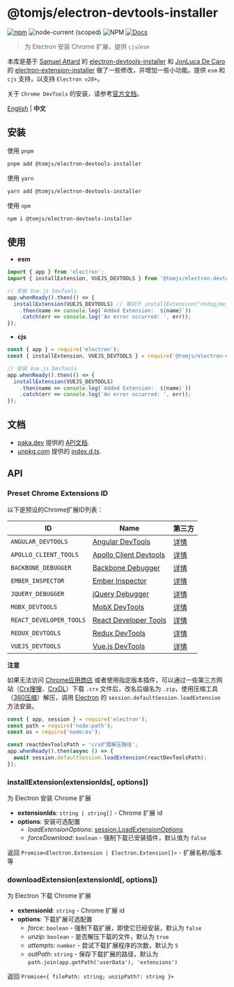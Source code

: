 # @tomjs/electron-devtools-installer

[![npm](https://img.shields.io/npm/v/@tomjs/electron-devtools-installer)](https://www.npmjs.com/package/@tomjs/electron-devtools-installer) ![node-current (scoped)](https://img.shields.io/node/v/@tomjs/electron-devtools-installer) ![NPM](https://img.shields.io/npm/l/@tomjs/electron-devtools-installer) [![Docs](https://www.paka.dev/badges/v0/cute.svg)](https://www.paka.dev/npm/@tomjs/electron-devtools-installer)

> 为 Electron 安装 Chrome 扩展，提供 `cjs`/`esm`

本库是基于 [Samuel Attard](https://github.com/MarshallOfSound) 的 [electron-devtools-installer](https://github.com/MarshallOfSound/electron-devtools-installer) 和 [JonLuca De Caro](https://github.com/jonluca) 的 [electron-extension-installer](https://github.com/JonLuca/electron-extension-installer) 做了一些修改，并增加一些小功能。提供 `esm` 和 `cjs` 支持，以支持 `Electron v28+`。

关于 `Chrome DevTools` 的安装，请参考[官方文档](https://www.electronjs.org/docs/latest/tutorial/devtools-extension)。

[English](./README.md) | **中文**

## 安装

使用 `pnpm`

```bash
pnpm add @tomjs/electron-devtools-installer
```

使用 `yarn`

```bash
yarn add @tomjs/electron-devtools-installer
```

使用 `npm`

```bash
npm i @tomjs/electron-devtools-installer
```

## 使用

- **esm**

```js
import { app } from 'electron';
import { installExtension, VUEJS_DEVTOOLS } from '@tomjs/electron-devtools-installer';

// 安装 Vue.js DevTools
app.whenReady().then(() => {
  installExtension(VUEJS_DEVTOOLS) // 等同于 installExtension("nhdogjmejiglipccpnnnanhbledajbpd")
    .then(name => console.log(`Added Extension:  ${name}`))
    .catch(err => console.log('An error occurred: ', err));
});
```

- **cjs**

```js
const { app } = require('electron');
const { installExtension, VUEJS_DEVTOOLS } = require('@tomjs/electron-devtools-installer');

// 安装 Vue.js DevTools
app.whenReady().then(() => {
  installExtension(VUEJS_DEVTOOLS)
    .then(name => console.log(`Added Extension:  ${name}`))
    .catch(err => console.log('An error occurred: ', err));
});
```

## 文档

- [paka.dev](https://paka.dev) 提供的 [API文档](https://paka.dev/npm/@tomjs/electron-devtools-installer).
- [unpkg.com](https://www.unpkg.com/) 提供的 [index.d.ts](https://www.unpkg.com/browse/@tomjs/electron-devtools-installer/dist/index.d.ts).

## API

### Preset Chrome Extensions ID

以下是预设的Chrome扩展ID列表：

| ID | Name | 第三方 |
| --- | --- | --- |
| `ANGULAR_DEVTOOLS` | [Angular DevTools](https://chromewebstore.google.com/detail/ienfalfjdbdpebioblfackkekamfmbnh) | [详情](https://www.crxsoso.com/webstore/detail/ienfalfjdbdpebioblfackkekamfmbnh) |
| `APOLLO_CLIENT_TOOLS` | [Apollo Client Devtools](https://chromewebstore.google.com/detail/jdkknkkbebbapilgoeccciglkfbmbnfm) | [详情](https://www.crxsoso.com/webstore/detail/jdkknkkbebbapilgoeccciglkfbmbnfm) |
| `BACKBONE_DEBUGGER` | [Backbone Debugger](https://chromewebstore.google.com/detail/bhljhndlimiafopmmhjlgfpnnchjjbhd) | [详情](https://www.crxsoso.com/webstore/detail/bhljhndlimiafopmmhjlgfpnnchjjbhd) |
| `EMBER_INSPECTOR` | [Ember Inspector](https://chromewebstore.google.com/detail/bmdblncegkenkacieihfhpjfppoconhi) | [详情](https://www.crxsoso.com/webstore/detail/bmdblncegkenkacieihfhpjfppoconhi) |
| `JQUERY_DEBUGGER` | [jQuery Debugger](https://chromewebstore.google.com/detail/dbhhnnnpaeobfddmlalhnehgclcmjimi) | [详情](https://www.crxsoso.com/webstore/detail/dbhhnnnpaeobfddmlalhnehgclcmjimi) |
| `MOBX_DEVTOOLS` | [MobX DevTools](https://chromewebstore.google.com/detail/pfgnfdagidkfgccljigdamigbcnndkod) | [详情](https://www.crxsoso.com/webstore/detail/pfgnfdagidkfgccljigdamigbcnndkod) |
| `REACT_DEVELOPER_TOOLS` | [React Developer Tools](https://chromewebstore.google.com/detail/fmkadmapgofadopljbjfkapdkoienihi) | [详情](https://www.crxsoso.com/webstore/detail/fmkadmapgofadopljbjfkapdkoienihi) |
| `REDUX_DEVTOOLS` | [Redux DevTools](https://chromewebstore.google.com/detail/lmhkpmbekcpmknklioeibfkpmmfibljd) | [详情](https://www.crxsoso.com/webstore/detail/lmhkpmbekcpmknklioeibfkpmmfibljd) |
| `VUEJS_DEVTOOLS` | [Vue.js DevTools](https://chromewebstore.google.com/detail/nhdogjmejiglipccpnnnanhbledajbpd) | [详情](https://www.crxsoso.com/webstore/detail/nhdogjmejiglipccpnnnanhbledajbpd) |

**注意**

如果无法访问 [Chrome应用商店](https://chromewebstore.google.com/) 或者使用指定版本插件，可以通过一些第三方网站（[Crx搜搜](https://www.crxsoso.com/)、[CrxDL](https://crxdl.com/)）下载 `.crx` 文件后，改名后缀名为 `.zip`，使用压缩工具（[360压缩](https://yasuo.360.cn/)）解压，调用 [Electron](https://www.electronjs.org/docs/latest/tutorial/devtools-extension) 的 `session.defaultSession.loadExtension` 方法安装。

```js
const { app, session } = require('electron');
const path = require('node:path');
const os = require('node:os');

const reactDevToolsPath = 'crx扩展解压路径';
app.whenReady().then(async () => {
  await session.defaultSession.loadExtension(reactDevToolsPath);
});
```

### installExtension(extensionIds[, options])

为 Electron 安装 Chrome 扩展

- **extensionIds**: `string | string[]` - Chrome 扩展 id
- **options**: 安装可选配置
  - _loadExtensionOptions_: [session.LoadExtensionOptions](https://www.electronjs.org/docs/latest/api/session#sesloadextensionpath-options)
  - _forceDownload_: `boolean` - 强制下载已安装插件，默认值为 `false`

返回 `Promise<Electron.Extension | Electron.Extension[]>` - 扩展名称/版本等

### downloadExtension(extensionId[, options])

为 Electron 下载 Chrome 扩展

- **extensionId**: `string` - Chrome 扩展 id
- **options**: 下载扩展可选配置
  - _force_: `boolean` - 强制下载扩展，即使它已经安装，默认为 `false`
  - _unzip_: `boolean` - 是否解压下载的文件，默认为 `true`
  - _attempts_: `number` - 尝试下载扩展程序的次数，默认为 `5`
  - _outPath_: `string` - 保存下载扩展的路径，默认为 `path.join(app.getPath('userData'), 'extensions')`

返回 `Promise<{ filePath: string; unzipPath?: string }>`
